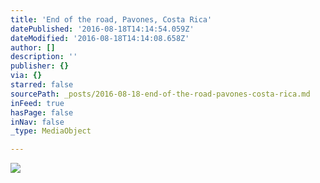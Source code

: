 ```yaml
---
title: 'End of the road, Pavones, Costa Rica'
datePublished: '2016-08-18T14:14:54.059Z'
dateModified: '2016-08-18T14:14:08.658Z'
author: []
description: ''
publisher: {}
via: {}
starred: false
sourcePath: _posts/2016-08-18-end-of-the-road-pavones-costa-rica.md
inFeed: true
hasPage: false
inNav: false
_type: MediaObject

---
```

![](https://the-grid-user-content.s3-us-west-2.amazonaws.com/90c372fb-448b-47e1-ba91-e27b771f24ad.jpg)
